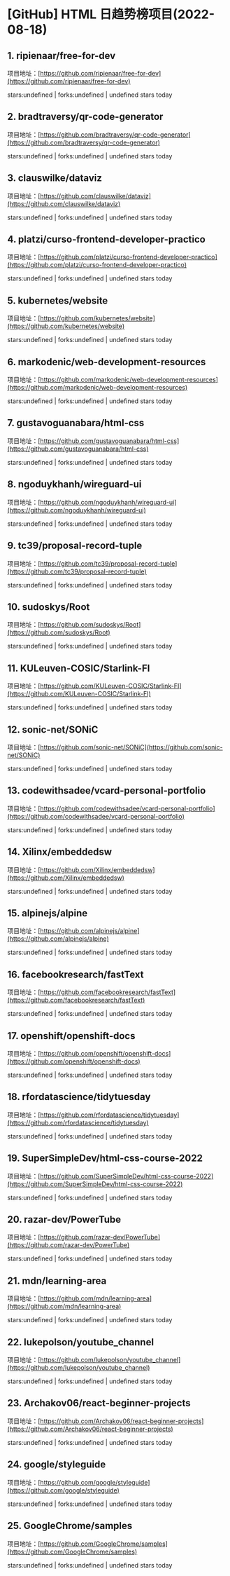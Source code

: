 # [GitHub] HTML 日趋势榜项目(2022-08-18)

## 1. ripienaar/free-for-dev 

项目地址：[https://github.com/ripienaar/free-for-dev](https://github.com/ripienaar/free-for-dev)

stars:undefined | forks:undefined | undefined stars today 



## 2. bradtraversy/qr-code-generator 

项目地址：[https://github.com/bradtraversy/qr-code-generator](https://github.com/bradtraversy/qr-code-generator)

stars:undefined | forks:undefined | undefined stars today 



## 3. clauswilke/dataviz 

项目地址：[https://github.com/clauswilke/dataviz](https://github.com/clauswilke/dataviz)

stars:undefined | forks:undefined | undefined stars today 



## 4. platzi/curso-frontend-developer-practico 

项目地址：[https://github.com/platzi/curso-frontend-developer-practico](https://github.com/platzi/curso-frontend-developer-practico)

stars:undefined | forks:undefined | undefined stars today 



## 5. kubernetes/website 

项目地址：[https://github.com/kubernetes/website](https://github.com/kubernetes/website)

stars:undefined | forks:undefined | undefined stars today 



## 6. markodenic/web-development-resources 

项目地址：[https://github.com/markodenic/web-development-resources](https://github.com/markodenic/web-development-resources)

stars:undefined | forks:undefined | undefined stars today 



## 7. gustavoguanabara/html-css 

项目地址：[https://github.com/gustavoguanabara/html-css](https://github.com/gustavoguanabara/html-css)

stars:undefined | forks:undefined | undefined stars today 



## 8. ngoduykhanh/wireguard-ui 

项目地址：[https://github.com/ngoduykhanh/wireguard-ui](https://github.com/ngoduykhanh/wireguard-ui)

stars:undefined | forks:undefined | undefined stars today 



## 9. tc39/proposal-record-tuple 

项目地址：[https://github.com/tc39/proposal-record-tuple](https://github.com/tc39/proposal-record-tuple)

stars:undefined | forks:undefined | undefined stars today 



## 10. sudoskys/Root 

项目地址：[https://github.com/sudoskys/Root](https://github.com/sudoskys/Root)

stars:undefined | forks:undefined | undefined stars today 



## 11. KULeuven-COSIC/Starlink-FI 

项目地址：[https://github.com/KULeuven-COSIC/Starlink-FI](https://github.com/KULeuven-COSIC/Starlink-FI)

stars:undefined | forks:undefined | undefined stars today 



## 12. sonic-net/SONiC 

项目地址：[https://github.com/sonic-net/SONiC](https://github.com/sonic-net/SONiC)

stars:undefined | forks:undefined | undefined stars today 



## 13. codewithsadee/vcard-personal-portfolio 

项目地址：[https://github.com/codewithsadee/vcard-personal-portfolio](https://github.com/codewithsadee/vcard-personal-portfolio)

stars:undefined | forks:undefined | undefined stars today 



## 14. Xilinx/embeddedsw 

项目地址：[https://github.com/Xilinx/embeddedsw](https://github.com/Xilinx/embeddedsw)

stars:undefined | forks:undefined | undefined stars today 



## 15. alpinejs/alpine 

项目地址：[https://github.com/alpinejs/alpine](https://github.com/alpinejs/alpine)

stars:undefined | forks:undefined | undefined stars today 



## 16. facebookresearch/fastText 

项目地址：[https://github.com/facebookresearch/fastText](https://github.com/facebookresearch/fastText)

stars:undefined | forks:undefined | undefined stars today 



## 17. openshift/openshift-docs 

项目地址：[https://github.com/openshift/openshift-docs](https://github.com/openshift/openshift-docs)

stars:undefined | forks:undefined | undefined stars today 



## 18. rfordatascience/tidytuesday 

项目地址：[https://github.com/rfordatascience/tidytuesday](https://github.com/rfordatascience/tidytuesday)

stars:undefined | forks:undefined | undefined stars today 



## 19. SuperSimpleDev/html-css-course-2022 

项目地址：[https://github.com/SuperSimpleDev/html-css-course-2022](https://github.com/SuperSimpleDev/html-css-course-2022)

stars:undefined | forks:undefined | undefined stars today 



## 20. razar-dev/PowerTube 

项目地址：[https://github.com/razar-dev/PowerTube](https://github.com/razar-dev/PowerTube)

stars:undefined | forks:undefined | undefined stars today 



## 21. mdn/learning-area 

项目地址：[https://github.com/mdn/learning-area](https://github.com/mdn/learning-area)

stars:undefined | forks:undefined | undefined stars today 



## 22. lukepolson/youtube_channel 

项目地址：[https://github.com/lukepolson/youtube_channel](https://github.com/lukepolson/youtube_channel)

stars:undefined | forks:undefined | undefined stars today 



## 23. Archakov06/react-beginner-projects 

项目地址：[https://github.com/Archakov06/react-beginner-projects](https://github.com/Archakov06/react-beginner-projects)

stars:undefined | forks:undefined | undefined stars today 



## 24. google/styleguide 

项目地址：[https://github.com/google/styleguide](https://github.com/google/styleguide)

stars:undefined | forks:undefined | undefined stars today 



## 25. GoogleChrome/samples 

项目地址：[https://github.com/GoogleChrome/samples](https://github.com/GoogleChrome/samples)

stars:undefined | forks:undefined | undefined stars today 



